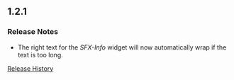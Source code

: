 ## 1.2.1

### Release Notes

- The right text for the _SFX-Info_ widget will now automatically wrap if the text is too long.

[Release History](https://github.com/SFX-WoW/AceGUI-3.0_SFX-Widgets/wiki/History)
